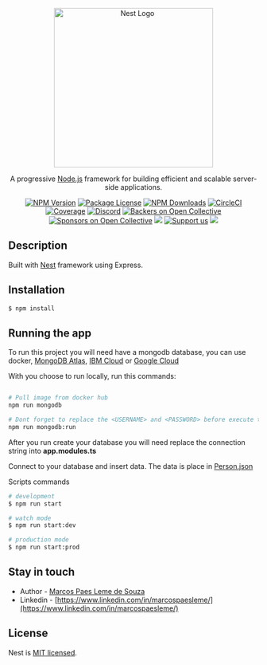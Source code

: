 <p align="center">
  <a href="http://nestjs.com/" target="blank"><img src="https://nestjs.com/img/logo_text.svg" width="320" alt="Nest Logo" /></a>
</p>

[circleci-image]: https://img.shields.io/circleci/build/github/nestjs/nest/master?token=abc123def456
[circleci-url]: https://circleci.com/gh/nestjs/nest

  <p align="center">A progressive <a href="http://nodejs.org" target="_blank">Node.js</a> framework for building efficient and scalable server-side applications.</p>
    <p align="center">
<a href="https://www.npmjs.com/~nestjscore" target="_blank"><img src="https://img.shields.io/npm/v/@nestjs/core.svg" alt="NPM Version" /></a>
<a href="https://www.npmjs.com/~nestjscore" target="_blank"><img src="https://img.shields.io/npm/l/@nestjs/core.svg" alt="Package License" /></a>
<a href="https://www.npmjs.com/~nestjscore" target="_blank"><img src="https://img.shields.io/npm/dm/@nestjs/common.svg" alt="NPM Downloads" /></a>
<a href="https://circleci.com/gh/nestjs/nest" target="_blank"><img src="https://img.shields.io/circleci/build/github/nestjs/nest/master" alt="CircleCI" /></a>
<a href="https://coveralls.io/github/nestjs/nest?branch=master" target="_blank"><img src="https://coveralls.io/repos/github/nestjs/nest/badge.svg?branch=master#9" alt="Coverage" /></a>
<a href="https://discord.gg/G7Qnnhy" target="_blank"><img src="https://img.shields.io/badge/discord-online-brightgreen.svg" alt="Discord"/></a>
<a href="https://opencollective.com/nest#backer" target="_blank"><img src="https://opencollective.com/nest/backers/badge.svg" alt="Backers on Open Collective" /></a>
<a href="https://opencollective.com/nest#sponsor" target="_blank"><img src="https://opencollective.com/nest/sponsors/badge.svg" alt="Sponsors on Open Collective" /></a>
  <a href="https://paypal.me/kamilmysliwiec" target="_blank"><img src="https://img.shields.io/badge/Donate-PayPal-ff3f59.svg"/></a>
    <a href="https://opencollective.com/nest#sponsor"  target="_blank"><img src="https://img.shields.io/badge/Support%20us-Open%20Collective-41B883.svg" alt="Support us"></a>
  <a href="https://twitter.com/nestframework" target="_blank"><img src="https://img.shields.io/twitter/follow/nestframework.svg?style=social&label=Follow"></a>
</p>
  <!--[![Backers on Open Collective](https://opencollective.com/nest/backers/badge.svg)](https://opencollective.com/nest#backer)
  [![Sponsors on Open Collective](https://opencollective.com/nest/sponsors/badge.svg)](https://opencollective.com/nest#sponsor)-->

## Description

Built with [Nest](https://github.com/nestjs/nest) framework using Express.

## Installation

```bash
$ npm install
```

## Running the app

To run this project you will need have a mongodb database, you can use docker,
[MongoDB Atlas](https://www.mongodb.com/cloud/atlas/lp/try2?utm_source=google&utm_campaign=gs_americas_brazil_search_core_brand_atlas_desktop&utm_term=mongodb%20atlas&utm_medium=cpc_paid_search&utm_ad=e&utm_ad_campaign_id=12212624308&gclid=Cj0KCQjwvYSEBhDjARIsAJMn0ljtfOZa3YE-evCn36OSd5nIBN3L3i0dAq7SsUA0OewDNraXIVrFWCoaAnfrEALw_wcB), [IBM Cloud](https://cloud.ibm.com/catalog/services/databases-for-mongodb) or [Google Cloud](https://cloud.google.com/mongodb?hl=pt-br)

With you choose to run locally, run this commands:

```bash

# Pull image from docker hub
npm run mongodb

# Dont forget to replace the <USERNAME> and <PASSWORD> before execute this command
npm run mongodb:run

```

After you run create your database you will need replace the connection string into **app.modules.ts**

Connect to your database and
insert data. The data is place in [Person.json](docs/Persons.json)

Scripts commands

```bash
# development
$ npm run start

# watch mode
$ npm run start:dev

# production mode
$ npm run start:prod
```

## Stay in touch

- Author - [Marcos Paes Leme de Souza](https://github.com/MarcosPaesLeme)
- Linkedin - [https://www.linkedin.com/in/marcospaesleme/](https://www.linkedin.com/in/marcospaesleme/)

## License

Nest is [MIT licensed](LICENSE).
